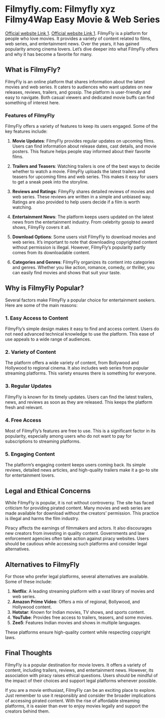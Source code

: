 # Filmyfly.com: Filmyfly xyz Filmy4Wap Easy Movie & Web Series

[Official website Link 1](https://filmyfly.ltd/).
[Official website Link 1](https://filmyfly.ltd/).
FilmyFly is a platform for people who love movies. It provides a variety of content related to films, web series, and entertainment news. Over the years, it has gained popularity among cinema lovers. Let’s dive deeper into what FilmyFly offers and why it has become a favorite for many.

## What is FilmyFly?

FilmyFly is an online platform that shares information about the latest movies and web series. It caters to audiences who want updates on new releases, reviews, trailers, and gossip. The platform is user-friendly and easy to navigate. Both casual viewers and dedicated movie buffs can find something of interest here.

### Features of FilmyFly

FilmyFly offers a variety of features to keep its users engaged. Some of the key features include:

1. **Movie Updates**: FilmyFly provides regular updates on upcoming films. Users can find information about release dates, cast details, and movie posters. This feature helps people stay informed about their favorite films.

2. **Trailers and Teasers**: Watching trailers is one of the best ways to decide whether to watch a movie. FilmyFly uploads the latest trailers and teasers for upcoming films and web series. This makes it easy for users to get a sneak peek into the storyline.

3. **Reviews and Ratings**: FilmyFly shares detailed reviews of movies and web series. These reviews are written in a simple and unbiased way. Ratings are also provided to help users decide if a film is worth watching.

4. **Entertainment News**: The platform keeps users updated on the latest news from the entertainment industry. From celebrity gossip to award shows, FilmyFly covers it all.

5. **Download Options**: Some users visit FilmyFly to download movies and web series. It’s important to note that downloading copyrighted content without permission is illegal. However, FilmyFly’s popularity partly comes from its downloadable content.

6. **Categories and Genres**: FilmyFly organizes its content into categories and genres. Whether you like action, romance, comedy, or thriller, you can easily find movies and shows that suit your taste.

## Why is FilmyFly Popular?

Several factors make FilmyFly a popular choice for entertainment seekers. Here are some of the main reasons:

### 1. Easy Access to Content

FilmyFly’s simple design makes it easy to find and access content. Users do not need advanced technical knowledge to use the platform. This ease of use appeals to a wide range of audiences.

### 2. Variety of Content

The platform offers a wide variety of content, from Bollywood and Hollywood to regional cinema. It also includes web series from popular streaming platforms. This variety ensures there is something for everyone.

### 3. Regular Updates

FilmyFly is known for its timely updates. Users can find the latest trailers, news, and reviews as soon as they are released. This keeps the platform fresh and relevant.

### 4. Free Access

Most of FilmyFly’s features are free to use. This is a significant factor in its popularity, especially among users who do not want to pay for subscriptions to streaming platforms.

### 5. Engaging Content

The platform’s engaging content keeps users coming back. Its simple reviews, detailed news articles, and high-quality trailers make it a go-to site for entertainment lovers.

## Legal and Ethical Concerns

While FilmyFly is popular, it is not without controversy. The site has faced criticism for providing pirated content. Many movies and web series are made available for download without the creators’ permission. This practice is illegal and harms the film industry.

Piracy affects the earnings of filmmakers and actors. It also discourages new creators from investing in quality content. Governments and law enforcement agencies often take action against piracy websites. Users should be cautious while accessing such platforms and consider legal alternatives.

## Alternatives to FilmyFly

For those who prefer legal platforms, several alternatives are available. Some of these include:

1. **Netflix**: A leading streaming platform with a vast library of movies and web series.
2. **Amazon Prime Video**: Offers a mix of regional, Bollywood, and Hollywood content.
3. **Hotstar**: Known for Indian movies, TV shows, and sports content.
4. **YouTube**: Provides free access to trailers, teasers, and some movies.
5. **Zee5**: Features Indian movies and shows in multiple languages.

These platforms ensure high-quality content while respecting copyright laws.

## Final Thoughts

FilmyFly is a popular destination for movie lovers. It offers a variety of content, including trailers, reviews, and entertainment news. However, its association with piracy raises ethical questions. Users should be mindful of the impact of their choices and support legal platforms whenever possible.

If you are a movie enthusiast, FilmyFly can be an exciting place to explore. Just remember to use it responsibly and consider the broader implications of accessing pirated content. With the rise of affordable streaming platforms, it is easier than ever to enjoy movies legally and support the creators behind them.

